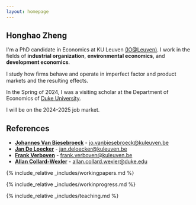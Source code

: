 ```yaml
---
layout: homepage
---
```


## Honghao Zheng

I'm a PhD candidate in Economics at KU Leuven <a href="https://sites.google.com/view/ioleuven/home" target="_blank">(IO@Leuven)</a>. I work in the fields of **industrial organization**, **environmental economics**, and **development economics**.

I study how ﬁrms behave and operate in imperfect factor and product markets and the resulting effects.

In the Spring of 2024, I was a visiting scholar at the Department of Economics of <a href="https://econ.duke.edu/" target="_blank">Duke University</a>.

I will be on the 2024-2025 job market.

[comment]: <> (Find out more through my <a href="https://honghao-zheng.github.io/assets/files/curriculum_vitae.pdf" target="_blank">CV</a> and <a href="https://honghao-zheng.github.io/" target="_blank">Job Market Paper</a>.)

[comment]: <> (## Research Interests)

[comment]: <> (- **Empirical Industrial Organization:** Market Power, Productivity, and Production Function Estimation)
[comment]: <> (- **Environmental/Energy Economics:** Emission Trading Schemes, Abatement Cost, and Production-Emission Tradeoffs)
[comment]: <> (- **International Economics:** Trade Dynamics, FDI Entry, and Demand Uncertainty)

## References

- **<a href="https://sites.google.com/view/jovb/" target="_blank">Johannes Van Biesebroeck</a>** - jo.vanbiesebroeck@kuleuven.be
- **<a href="https://sites.google.com/site/deloeckerjan/" target="_blank">Jan De Loecker</a>** - jan.deloecker@kuleuven.be
- **<a href="https://sites.google.com/site/frankverbo/home" target="_blank">Frank Verboven</a>** - frank.verboven@kuleuven.be
- **<a href="https://sites.duke.edu/collardwexler/" target="_blank">Allan Collard-Wexler</a>** - allan.collard.wexler@duke.edu

{% include_relative _includes/workingpapers.md %}

{% include_relative _includes/workinprogress.md %}

{% include_relative _includes/teaching.md %}
